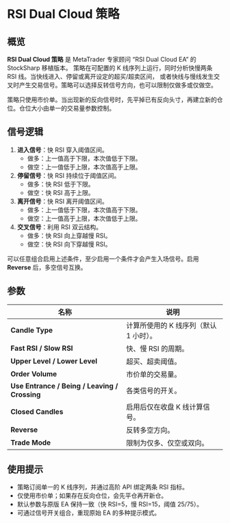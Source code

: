 # RSI Dual Cloud 策略

## 概览
**RSI Dual Cloud 策略** 是 MetaTrader 专家顾问 “RSI Dual Cloud EA” 的 StockSharp 移植版本。
策略在可配置的 K 线序列上运行，同时分析快慢两条 RSI 线。当快线进入、停留或离开设定的超买/超卖区间，
或者快线与慢线发生交叉时产生交易信号。策略可以选择反转信号方向，也可以限制仅做多或仅做空。

策略只使用市价单。当出现新的反向信号时，先平掉已有反向头寸，再建立新的仓位。仓位大小由单一的交易量参数控制。

## 信号逻辑
1. **进入信号**：快 RSI 穿入阈值区间。
   - 做多：上一值高于下限，本次值低于下限。
   - 做空：上一值低于上限，本次值高于上限。
2. **停留信号**：快 RSI 持续位于阈值区间。
   - 做多：快 RSI 低于下限。
   - 做空：快 RSI 高于上限。
3. **离开信号**：快 RSI 离开阈值区间。
   - 做多：上一值低于下限，本次值高于下限。
   - 做空：上一值高于上限，本次值低于上限。
4. **交叉信号**：利用 RSI 双云结构。
   - 做多：快 RSI 向上穿越慢 RSI。
   - 做空：快 RSI 向下穿越慢 RSI。

可以任意组合启用上述条件，至少启用一个条件才会产生入场信号。启用 **Reverse** 后，多空信号互换。

## 参数
| 名称 | 说明 |
| --- | --- |
| **Candle Type** | 计算所使用的 K 线序列（默认 1 小时）。 |
| **Fast RSI / Slow RSI** | 快、慢 RSI 的周期。 |
| **Upper Level / Lower Level** | 超买、超卖阈值。 |
| **Order Volume** | 市价单的交易量。 |
| **Use Entrance / Being / Leaving / Crossing** | 各类信号的开关。 |
| **Closed Candles** | 启用后仅在收盘 K 线计算信号。 |
| **Reverse** | 反转多空方向。 |
| **Trade Mode** | 限制为仅多、仅空或双向。 |

## 使用提示
- 策略订阅单一的 K 线序列，并通过高阶 API 绑定两条 RSI 指标。
- 仅使用市价单；如果存在反向仓位，会先平仓再开新仓。
- 默认参数与原版 EA 保持一致（快 RSI=5，慢 RSI=15，阈值 25/75）。
- 可通过信号开关组合，重现原始 EA 的多种提示模式。
